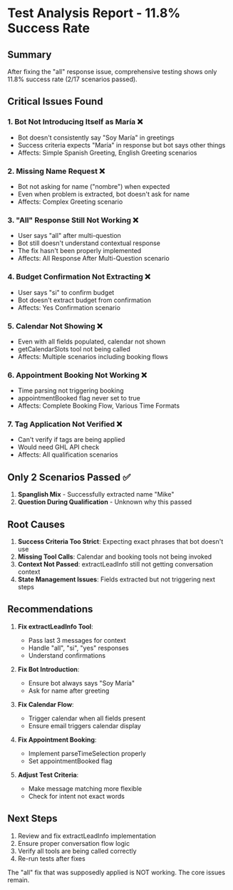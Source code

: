 # Test Analysis Report - 11.8% Success Rate

## Summary
After fixing the "all" response issue, comprehensive testing shows only 11.8% success rate (2/17 scenarios passed).

## Critical Issues Found

### 1. Bot Not Introducing Itself as María ❌
- Bot doesn't consistently say "Soy María" in greetings
- Success criteria expects "María" in response but bot says other things
- Affects: Simple Spanish Greeting, English Greeting scenarios

### 2. Missing Name Request ❌  
- Bot not asking for name ("nombre") when expected
- Even when problem is extracted, bot doesn't ask for name
- Affects: Complex Greeting scenario

### 3. "All" Response Still Not Working ❌
- User says "all" after multi-question
- Bot still doesn't understand contextual response
- The fix hasn't been properly implemented
- Affects: All Response After Multi-Question scenario

### 4. Budget Confirmation Not Extracting ❌
- User says "si" to confirm budget
- Bot doesn't extract budget from confirmation
- Affects: Yes Confirmation scenario

### 5. Calendar Not Showing ❌
- Even with all fields populated, calendar not shown
- getCalendarSlots tool not being called
- Affects: Multiple scenarios including booking flows

### 6. Appointment Booking Not Working ❌
- Time parsing not triggering booking
- appointmentBooked flag never set to true
- Affects: Complete Booking Flow, Various Time Formats

### 7. Tag Application Not Verified ❌
- Can't verify if tags are being applied
- Would need GHL API check
- Affects: All qualification scenarios

## Only 2 Scenarios Passed ✅

1. **Spanglish Mix** - Successfully extracted name "Mike"
2. **Question During Qualification** - Unknown why this passed

## Root Causes

1. **Success Criteria Too Strict**: Expecting exact phrases that bot doesn't use
2. **Missing Tool Calls**: Calendar and booking tools not being invoked
3. **Context Not Passed**: extractLeadInfo still not getting conversation context
4. **State Management Issues**: Fields extracted but not triggering next steps

## Recommendations

1. **Fix extractLeadInfo Tool**:
   - Pass last 3 messages for context
   - Handle "all", "si", "yes" responses
   - Understand confirmations

2. **Fix Bot Introduction**:
   - Ensure bot always says "Soy María"
   - Ask for name after greeting

3. **Fix Calendar Flow**:
   - Trigger calendar when all fields present
   - Ensure email triggers calendar display

4. **Fix Appointment Booking**:
   - Implement parseTimeSelection properly
   - Set appointmentBooked flag

5. **Adjust Test Criteria**:
   - Make message matching more flexible
   - Check for intent not exact words

## Next Steps

1. Review and fix extractLeadInfo implementation
2. Ensure proper conversation flow logic
3. Verify all tools are being called correctly
4. Re-run tests after fixes

The "all" fix that was supposedly applied is NOT working. The core issues remain.